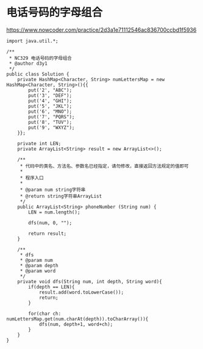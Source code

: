# 电话号码的字母组合
https://www.nowcoder.com/practice/2d3a1e71112546ac836700ccbd1f5936

    import java.util.*;
    
    /**
     * NC329 电话号码的字母组合
     * @author d3y1
     */
    public class Solution {
        private HashMap<Character, String> numLettersMap = new HashMap<Character, String>(){{
            put('2', "ABC");
            put('3', "DEF");
            put('4', "GHI");
            put('5', "JKL");
            put('6', "MNO");
            put('7', "PQRS");
            put('8', "TUV");
            put('9', "WXYZ");
        }};
    
        private int LEN;
        private ArrayList<String> result = new ArrayList<>();
    
        /**
         * 代码中的类名、方法名、参数名已经指定，请勿修改，直接返回方法规定的值即可
         *
         * 程序入口
         *
         * @param num string字符串
         * @return string字符串ArrayList
         */
        public ArrayList<String> phoneNumber (String num) {
            LEN = num.length();
    
            dfs(num, 0, "");
    
            return result;
        }
    
        /**
         * dfs
         * @param num
         * @param depth
         * @param word
         */
        private void dfs(String num, int depth, String word){
            if(depth == LEN){
                result.add(word.toLowerCase());
                return;
            }
    
            for(char ch: numLettersMap.get(num.charAt(depth)).toCharArray()){
                dfs(num, depth+1, word+ch);
            }
        }
    }
    

